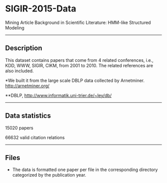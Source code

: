 # SIGIR-2015-Data
Mining Article Background in Scientific Literature: HMM-like Structured Modeling

-----------
Description
-----------
This dataset contains papers that come from 4 related conferences, i.e., KDD, WWW, SIGIR, CIKM, from 2001 to 2010. The related references are also included.

*We built it from the large scale DBLP data collected by Arnetminer. http://arnetminer.org/

**DBLP, http://www.informatik.uni-trier.de/~ley/db/

---------------
Data statistics
---------------
15020 papers

66632 valid citation relations

-----
Files
-----
* The data is formatted one paper per file in the corresponding directory categorized by the publication year.
